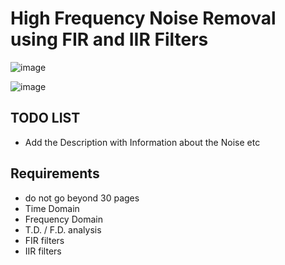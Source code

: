 # High Frequency Noise Removal using FIR and IIR Filters
![image](https://github.com/user-attachments/assets/6bb8965b-8f15-43e2-af0a-33f24e8978c2)

![image](https://github.com/user-attachments/assets/6a34f845-45fc-44af-903b-7650b207310e)

## TODO LIST
- Add the Description with Information about the Noise etc
## Requirements
- do not go beyond 30 pages
- Time Domain
- Frequency Domain
- T.D. / F.D. analysis
- FIR filters
- IIR filters
